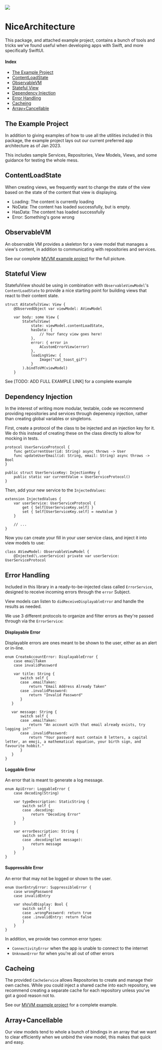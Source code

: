 ![](utilitybelt.png)

# NiceArchitecture

This package, and attached example project, contains a bunch of tools and tricks we've found useful when developing apps with Swift, and more specifically SwiftUI.

#### Index
 - [The Example Project](#the-example-project)
 - [ContentLoadState](#contentloadstate)
 - [ObservableVM](#observablevm)
 - [Stateful View](#stateful-view)
 - [Dependency Injection](#dependency-injection)
 - [Error Handling](#error-handling)
 - [Cacheing](#cacheing)
 - [Array+Cancellable](#array+cancellable)

## The Example Project

In addition to giving examples of how to use all the utilities included in this package, the example project lays out our current preferred app architecture as of Jan 2023.

This includes sample Services, Repositories, View Models, Views, and some guidance for testing the whole mess.

## ContentLoadState

When creating views, we frequently want to change the state of the view based on the state of the content that view is displaying.

- Loading: The content is currently loading
- NoData: The content has loaded successfully, but is empty.
- HasData: The content has loaded successfully
- Error: Something's gone wrong

## ObservableVM

An observable VM provides a skeleton for a view model that manages a view's content, in addition to communicating with repositories and services.

See our complete [MVVM example project](https://github.com/steamclock/mvvm-ios/) for the full picture.

## Stateful View

StatefulView should be using in combination with `ObservableViewModel`'s `ContentLoadState` to provide a nice starting point for building views that react to their content state.

```
struct AStatefulView: View {
    @ObservedObject var viewModel: AViewModel

    var body: some View {
        StatefulView(
            state: viewModel.contentLoadState,
            hasData: {
                // Your fancy view goes here!
            },
            error: { error in
                ACustomErrorView(error)
            },
            loadingView: {
                Image("cat_toast_gif")
            }
        ).bindToVM(viewModel)
    }
```

See [TODO: ADD FULL EXAMPLE LINK] for a complete example

## Dependency Injection

In the interest of writing more modular, testable, code we recommend providing repositories and services through depenency injection, rather than creating global variables or singletons.

First, create a protocol of the class to be injected and an injection key for it. We do this instead of creating these on the class directly to allow for mocking in tests.
```
protocol UserServiceProtocol {
    func getCurrentUser(id: String) async throws -> User
    func updateUserEmail(id: String, email: String) async throws -> Bool
}

public struct UserServiceKey: InjectionKey {
    public static var currentValue = UserServiceProtocol()
}
```

Then, add your new service to the `InjectedValues`:
```
extension InjectedValues {
    var userService: UserServiceProtocol {
        get { Self[UserServiceKey.self] }
        set { Self[UserServiceKey.self] = newValue }
    } 
    
    // ...
}
```

Now you can create your fill in your user service class, and inject it into view models to use:

```
class AViewModel: ObservableViewModel {
    @Injected(\.userService) private var userService: UserServiceProtocol
```

## Error Handling

Included in this library in a ready-to-be-injected class called `ErrorService`, designed to receive incoming errors through the `error` Subject.

View models can listen to `didReceiveDisplayableError` and handle the results as needed.

We use 3 different protocols to organize and filter errors as they're passed through via the `ErrorService`:

#### Displayable Error

Displayable errors are ones meant to be shown to the user, either as an alert or in-line.

```
enum CreateAccountError: DisplayableError {
    case emailTaken
    case invalidPassword
    
    var title: String {
       switch self {
       case .emailTaken:
           return "Email Address Already Taken"
       case .invalidPassword:
           return "Invalid Password"
       }
   }

   var message: String {
       switch self {
       case .emailTaken:
           return "An account with that email already exists, try logging in?"
       case .invalidPassword:
           return "Your password must contain 8 letters, a capital letter, an emoji, a mathematical equation, your birth sign, and favourite hobbit."
       }
   }
}

```

#### Loggable Error

An error that is meant to generate a log message.

```
enum ApiError: LoggableError {
    case decoding(String)
    
    var typeDescription: StaticString {
        switch self {
        case .decoding:
            return "Decoding Error"
        }
    }

    var errorDescription: String {
        switch self {
        case .decoding(let message):
            return message
        }
    }
}
```

#### Suppressible Error

An error that may not be logged or shown to the user.

```
enum UserEntryError: SuppressibleError {
    case wrongPassword
    case invalidEntry
    
    var shouldDisplay: Bool {
        switch self {
        case .wrongPassword: return true
        case .invalidEntry: return false
        }
    }
}

```

In addition, we provide two common error types: 

- `ConnectivityError` when the app is unable to connect to the internet
- `UnknownError` for when you're all out of other errors

## Cacheing

The provided `CacheService` allows Repositories to create and manage their own caches. While you could inject a shared cache into each repository, we recommend creating a separate cache for each repository unless you've got a good reason not to.

See our [MVVM example project](https://github.com/steamclock/mvvm-ios/) for a complete example.

## Array+Cancellable

Our view models tend to whole a bunch of bindings in an array that we want to clear efficiently when we unbind the view model, this makes that quick and easy.

